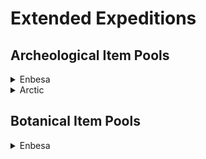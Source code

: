 # Extended Expeditions

## Archeological Item Pools

<details>
  <summary>Enbesa</summary>

- Uncommon/Common

  - <img src="./doc/archeological/icon_ring.png" width="20" /> Bovine Ivory Ring
  - <img src="./doc/archeological/icon_necklace.png" width="20" /> Arabesque Trinkets
  - <img src="./doc/archeological/icon_mask.png" width="20" /> Painted Mask
  - <img src="./doc/archeological/icon_figure.png" width="20" /> Animal Figure
  - <img src="./doc/archeological/icon_book.png" width="20" /> Glory of Kings

- Rare

  - <img src="./doc/archeological/icon_lion.png" width="20" /> Lion of Selamawi
  - <img src="./doc/archeological/icon_phemba.png" width="20" /> Mother and Child Figure
  - <img src="./doc/archeological/icon_terracota.png" width="20" /> Striking Terracotta Figure
  - <img src="./doc/archeological/icon_obelix.png" width="20" /> Arksum Obelisk
  - <img src="./doc/archeological/icon_souvenir.png" width="20" /> Masu Masu's Trinket
  - <img src="./doc/archeological/icon_map.png" width="20" /> Masu's Mapamundi
  - <img src="./doc/archeological/icon_carving.png" width="20" /> Intricate Baked Mud Tile

</details>
<details>
    <summary>Arctic</summary>

- Rare

  - <img src="./doc/archeological/icon_security.png" width="20" /> Collection Of Lost Expedition Relics
  - <img src="./doc/archeological/icon_scroll.png" width="20" /> Heimskringla
  - <img src="./doc/archeological/icon_model_1.png" width="20" /> Inunnguaq Inuksuk
  - <img src="./doc/archeological/icon_model_2.png" width="20" /> Pirujaqarvik Inuksuk
  - <img src="./doc/archeological/icon_toy.png" width="20" /> Toy Qamutiik

</details>

## Botanical Item Pools

<details>
  <summary>Enbesa</summary>

- Uncommon/Common

  - <img src="./doc/botanical/icon_wanzaberries.png" width="20" /> Old Wanza Tree
  - <img src="./doc/botanical/icon_frankincense.png" width="20" /> Frankincense
  - <img src="./doc/botanical/icon_gazania.png" width="20" /> Gazania
  - <img src="./doc/botanical/icon_periwinkle.png" width="20" /> Cape Periwinkle

- Rare

  - <img src="./doc/botanical/icon_lionsear.png" width="20" /> Lion's Ear
  - <img src="./doc/botanical/icon_aloe.png" width="20" /> Aloe
  - <img src="./doc/botanical/icon_custardapple.png" width="20" /> Wild Custard Apple
  - <img src="./doc/botanical/icon_spurflower.png" width="20" /> Spur Flower
  - <img src="./doc/botanical/icon_ironwoodolive.png" width="20" /> Ironwood Olive Tree
  - <img src="./doc/botanical/icon_moringa.png" width="20" /> Moringa Tree

</details>
